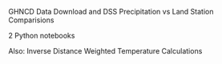 GHNCD Data Download and DSS Precipitation vs Land Station Comparisions

2 Python notebooks

Also: Inverse Distance Weighted Temperature Calculations

